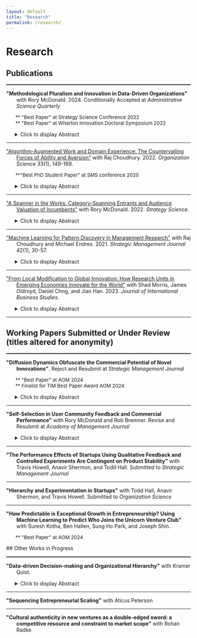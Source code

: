 ```yaml
---
layout: default
title: "Research"
permalink: /research/
---
```

# Research

## Publications
<hr style="border:1px solid gray">
<p style = "text-indent: -2em; padding-left: 2em;">
<strong>"Methodological Pluralism and Innovation in Data-Driven Organizations"</strong> with Rory McDonald. 2024. Conditionally Accepted at <i>Administrative Science Quarterly</i>
</p>
<p style="margin-left:5%;font-size:95%;">
  ** "Best Paper" at Strategy Science Conference 2022<br> 
  ** "Best Paper" at Wharton Innovation Doctoral Symposium 2022<br>
</p>
<ul>
<details><summary>Click to display Abstract</summary>Prior research on data-driven innovation, which assumes quantitative analysis as the default, suggests a tradeoff: Organizations that rely heavily on data-driven analysis tend to produce familiar, incremental innovations with moderate commercial potential, at the expense of risky, novel breakthroughs or hit products. We argue that this tradeoff does not hold when quantitative and qualitative analysis are used together. Organizations that substantially rely on both types of analysis in the new-product innovation process will benefit by triangulating quantifiably verifiable demand (which prompts more moderate successes but fewer hits) with qualitatively discernible potential (which prompts more novelty but more flops). Although relying primarily on either type of analysis has little impact on overall new-product sales due to the countervailing strengths and weaknesses inherent in each, together they have a complementary positive effect on new-product sales as each compensates for the weaknesses of the other. Drawing on a unique dataset of 3,768 new-product innovations from NielsenIQ linked to employee résumé job descriptions from 55 consumer-product firms, we find support for our hypothesis. The highest sales and number of hits were observed in organizations that demonstrated methodological pluralism: substantial reliance on both types of analyses. Further mixed-method research examining related outcomes—hits, flops, and novelty—corroborates our theory and confirms its underlying mechanisms.</details>
</ul>
<hr style="border:none;height:1px;"> 
<p style = "text-indent: -2em; padding-left: 2em;">
<a href="https://pubsonline.informs.org/doi/abs/10.1287/orsc.2021.1554" target="_blank">"Algorithm-Augmented Work and Domain Experience: The Countervailing Forces of Ability and Aversion"</a> with Raj Choudhury. 2022. <i>Organization Science</i> 33(1), 149-169.</p>  
<p style="margin-left:5%;font-size:95%;">**"Best PhD Student Paper" at SMS conference 2020</p>  
<ul>
<details><summary>Click to display Abstract</summary>Past research offers mixed perspectives on whether domain experience helps or hurts algorithm-augmented worker performance. Reconciling these perspectives, we theorize that intermediate levels of domain experience are optimal for algorithm-augmented performance, due to the interplay between two countervailing forces—ability and aversion. Although domain experience can increase performance via increased ability to complement algorithmic advice (e.g., identifying inaccurate predictions), it can also decrease performance via increased aversion to accurate algorithmic advice. Because ability developed through learning by doing increases at a decreasing rate, and algorithmic aversion is more prevalent among experts, we theorize that algorithm-augmented performance will first rise with increasing domain experience, then fall. We test this by exploiting a within-subjects experiment in which corporate information technology support workers were assigned to resolve problems both manually and using an algorithmic tool. We confirm that the difference between performance with the algorithmic tool versus without the tool was characterized by an inverted U-shape over the range of domain experience. Only workers with moderate domain experience did significantly better using the algorithm than resolving tickets manually. These findings highlight that, even if greater domain experience increases workers’ ability to complement algorithms, domain experience can also trigger other mechanisms that overcome the positive ability effect and inhibit performance. Additional analyses and participant interviews suggest that, even though the highest experience workers had the greatest ability to complement the algorithmic tool, they rejected its advice because they felt greater accountability for possible unintended consequences of accepting algorithmic advice.</details>
</ul>
<hr style="border:none;height:1px;"> 
<p style = "text-indent: -2em; padding-left: 2em;">
<a href="https://pubsonline.informs.org/doi/abs/10.1287/stsc.2021.0130" target="_blank">"A Spanner in the Works: Category-Spanning Entrants and Audience Valuation of Incumbents"</a> with Rory McDonald. 2022. <i>Strategy Science</i>.</p>
<ul>
<details><summary>Click to display Abstract</summary>Previous work has examined how audiences evaluate category-spanning organizations, but little is known about how their entrance affects evaluations of other, proximate organizations. We posit that the emergence of category-spanning entrants signals the advent of an altered future state—and seeds doubt about incumbents’ prospects in a reordered industry-categorization scheme. We test this hypothesis by treating announcements of funding for startups as an information shock to investors evaluating incumbent financial service providers between 2010 and 2017—a period marked by atypical category combinations at FinTech startups. We find that announcements by startups that embodied unusual combinations of categories resulted in lower cumulative average returns for incumbents, both in absolute terms and in comparison with typical startups. Our theory and results contribute to research on categorization in markets and to theories of disruptive innovation and industry evolution.</details>
</ul>
<hr style="border:none;height:1px;"> 
<p style = "text-indent: -2em; padding-left: 2em;">
<a href="https://onlinelibrary.wiley.com/doi/abs/10.1002/smj.3215" target="_blank">"Machine Learning for Pattern Discovery in Management Research"</a> with Raj Choudhury and Michael Endres. 2021. <i>Strategic Management Journal</i> 42(1), 30-57.</p>
<ul>
<details><summary>Click to display Abstract</summary>Supervised machine learning (ML) methods are a powerful toolkit for discovering robust patterns in quantitative data. The patterns identified by ML could be used for exploratory inductive or abductive research, or for post hoc analysis of regression results to detect patterns that may have gone unnoticed. However, ML models should not be treated as the result of a deductive causal test. To demonstrate the application of ML for pattern discovery, we implement ML algorithms to study employee turnover at a large technology company. We interpret the relationships between variables using partial dependence plots, which uncover surprising nonlinear and interdependent patterns between variables that may have gone unnoticed using traditional methods. To guide readers evaluating ML for pattern discovery, we provide guidance for evaluating model performance, highlight human decisions in the process, and warn of common misinterpretation pitfalls. The Supporting Information section provides code and data to implement the algorithms demonstrated in this article</details>
</ul>
<hr style="border:none;height:1px;">
<p style = "text-indent: -2em; padding-left: 2em;">
<a href="https://link.springer.com/article/10.1057/s41267-022-00570-2" target="_blank">"From Local Modification to Global Innovation: How Research Units in Emerging Economies Innovate for the World"</a> with Shad Morris, James Oldroyd, Daniel Chng, and Jian Han. 2023. <i>Journal of International Business Studies</i>. </p>
<ul>
<details><summary>Click to display Abstract</summary>More and more companies are turning to emerging markets as sources of global innovation to help transform business and society. However, building innovation capabilities in emerging markets is still elusive for most companies. To understand how some companies are successfully building these capabilities, we examined workers within R&amp;D units in China across six foreign multinational corporations. In contrast with prior literature that emphasizes a structural view of who the workers interacted with to innovate, our inductive analysis highlights a behavioral view of how R&amp;D unit personnel interact during the problem and solution search process. We identified two key behaviors associated with the problem and solution search: (1) observing customers in their everyday context, and (2) uncovering general knowledge principles from internal experts. Respectively, these behaviors helped R&amp;D workers to question assumptions about existing products as they relate to customers and to apply useful principles from expert knowledge rather than copying solution templates. Our findings offer an alternative path to building global innovation capabilities in markets where structural constraints exist for the company.</details>
</ul>
<hr style="border:none;height:1px;">

## Working Papers Submitted or Under Review (titles altered for anonymity)
<hr style="border:1px solid gray">
<p style = "text-indent: -2em; padding-left: 2em;">
<strong>"Diffusion Dynamics Obfuscate the Commercial Potential of Novel Innovations"</strong>. Reject and Resubmit at <i>Strategic Management Journal</i>
 </p>
<p style="margin-left:5%;font-size:95%;">
  ** "Best Paper" at AOM 2024<br>
  ** Finalist for TIM Best Paper Award AOM 2024<br>
</p>
<ul>
<details><summary>Click to display Abstract</summary>This study offers a demand-side explanation for why many novel innovations succeed despite initially small observable market sizes. Diffusion theory suggests that the ambiguity of relatively novel product innovations leads potential customers to base their adoption decisions more heavily on others' adoption. As a result, a significant portion of demand only materializes post-diffusion. I posit that this dynamic obfuscates the true commercial potential of novel innovations when estimates are based on pre-launch observable demand. Agent-based simulations support this theory, showing that novel products outperform non-novel ones with similar initial market sizes. I also explore the model’s implications for firms’ innovation selection processes. The findings complement supply-side strategic innovation theories and highlight the limitations of heavily relying on data-driven, observable market demand in innovation.</details>
</ul>
<hr style="border:none;height:1px;">  
<p style = "text-indent: -2em; padding-left: 2em;">
<strong>"Self-Selection in User Community Feedback and Commercial Performance"</strong> with Rory McDonald and Rob Bremner. Revise and Resubmit at <i>Academy of Management Journal</i>
 </p>
<ul>
<details><summary>Click to display Abstract</summary>Prior research on community innovation demonstrates that incorporating feedback from communities in product development leads to a range of desirable outcomes including more novel and technically superior products with lower development costs.  But, drawing from the sample selection bias literature, we propose that such feedback may dampen commercial success. Due to the voluntary nature of participation, user-communities may attract members with atypical preferences who self-select into the community because of a particular interest in and enthusiasm for the product. We argue that their feedback may not represent the broader addressable market, producing niche signals of market demand. When incorporated into a product, these signals can diminish its broader commercial appeal. Our analysis of quantitative and qualitative data from PC-game development in Steam Early Access confirms our theory: developers that heavily incorporate feedback from relatively unrepresentative communities launch games that are less commercially successful.  We further theorize and empirically explore why unrepresentative feedback is difficult to detect and avoid. Product developers have limited control over who participates in community feedback; the immediate positive reactions to feedback incorporation from users within the community can thus obscure a development trajectory that ultimately dampens commercial success in the broader market.  </details>
</ul>
<hr style="border:none;height:1px;">  
<p style = "text-indent: -2em; padding-left: 2em;">
<strong>"The Performance Effects of Startups Using Qualitative Feedback and Controlled Experiments Are Contingent on Product Stability"</strong> with Travis Howell, Anavir Shermon, and Todd Hall. Submitted to <i>Strategic Management Journal</i>
</p>
<hr style="border:none;height:1px;">  
<p style = "text-indent: -2em; padding-left: 2em;">
<strong>"Hierarchy and Experimentation in Startups"</strong> with Todd Hall, Anavir Shermon, and Travis Howell. Submitted to <i>Organization Science</i>
</p>
<hr style="border:none;height:1px;">  
<p style = "text-indent: -2em; padding-left: 2em;">
<strong>"How Predictable is Exceptional Growth in Entrepreneurship? Using Machine Learning to Predict Who Joins the Unicorn Venture Club"</strong> with Suresh Kotha, Ben Hallen, Sung Ho Park, and Joseph Shin. 
</p>
<p style="margin-left:5%;font-size:95%;">
  ** "Best Paper" at AOM 2024<br>
 
</p>
## Other Works in Progress
<hr style="border:1px solid gray"> 
<p style = "text-indent: -2em; padding-left: 2em;">
 <strong>"Data-driven Decision-making and Organizational Hierarchy"</strong> with Kramer Quist.
</p>
<ul>
<details><summary>Click to display Abstract</summary>This study develops and empirically tests a formal model for how organizational hierarchy affects demand for data-driven decision-making. The model shows that although data can substitute for hierarchy by establishing a framework for consensus, hierarchy also increases demand for data because hierarchies require legible and commensurable results. We empirically validate the model using data from employee profiles on a career networking website. We use job titles to measure the span of control across levels of hierarchy in 61 consumer product organizations, and job descriptions to measure the prevalence of data-driven decision-making. </details>
</ul>

<hr style="border:none;height:1px;">  
<p style = "text-indent: -2em; padding-left: 2em;">
<strong>"Sequencing Entrepreneurial Scaling"</strong> with Aticus Peterson
</p>

<hr style="border:none;height:1px;">  
<p style = "text-indent: -2em; padding-left: 2em;">
<strong>"Cultural authenticity in new ventures as a double-edged sword: a competitive resource and constraint to market scope"</strong> with Rohan Radke
</p>

